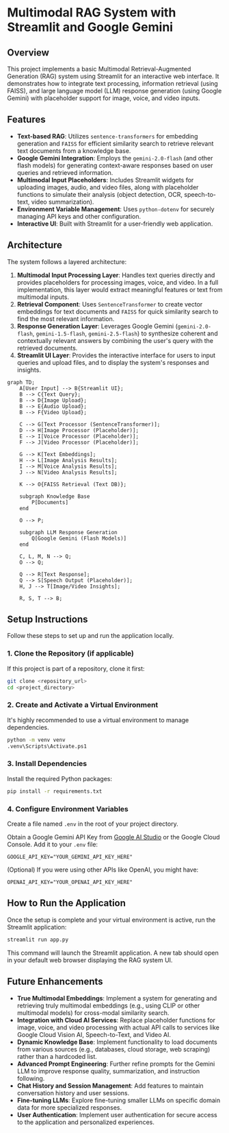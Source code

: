 # Multimodal RAG System with Streamlit and Google Gemini

## Overview

This project implements a basic Multimodal Retrieval-Augmented Generation (RAG) system using Streamlit for an interactive web interface. It demonstrates how to integrate text processing, information retrieval (using FAISS), and large language model (LLM) response generation (using Google Gemini) with placeholder support for image, voice, and video inputs.

## Features

*   **Text-based RAG**: Utilizes `sentence-transformers` for embedding generation and `FAISS` for efficient similarity search to retrieve relevant text documents from a knowledge base.
*   **Google Gemini Integration**: Employs the `gemini-2.0-flash` (and other flash models) for generating context-aware responses based on user queries and retrieved information.
*   **Multimodal Input Placeholders**: Includes Streamlit widgets for uploading images, audio, and video files, along with placeholder functions to simulate their analysis (object detection, OCR, speech-to-text, video summarization).
*   **Environment Variable Management**: Uses `python-dotenv` for securely managing API keys and other configuration.
*   **Interactive UI**: Built with Streamlit for a user-friendly web application.

## Architecture

The system follows a layered architecture:

1.  **Multimodal Input Processing Layer**: Handles text queries directly and provides placeholders for processing images, voice, and video. In a full implementation, this layer would extract meaningful features or text from multimodal inputs.
2.  **Retrieval Component**: Uses `SentenceTransformer` to create vector embeddings for text documents and `FAISS` for quick similarity search to find the most relevant information.
3.  **Response Generation Layer**: Leverages Google Gemini (`gemini-2.0-flash`, `gemini-1.5-flash`, `gemini-2.5-flash`) to synthesize coherent and contextually relevant answers by combining the user's query with the retrieved documents.
4.  **Streamlit UI Layer**: Provides the interactive interface for users to input queries and upload files, and to display the system's responses and insights.

```mermaid
graph TD;
    A[User Input] --> B{Streamlit UI};
    B --> C{Text Query};
    B --> D{Image Upload};
    B --> E{Audio Upload};
    B --> F{Video Upload};

    C --> G[Text Processor (SentenceTransformer)];
    D --> H[Image Processor (Placeholder)];
    E --> I[Voice Processor (Placeholder)];
    F --> J[Video Processor (Placeholder)];

    G --> K[Text Embeddings];
    H --> L[Image Analysis Results];
    I --> M[Voice Analysis Results];
    J --> N[Video Analysis Results];

    K --> O{FAISS Retrieval (Text DB)};

    subgraph Knowledge Base
        P[Documents]
    end

    O --> P;

    subgraph LLM Response Generation
        Q[Google Gemini (Flash Models)]
    end

    C, L, M, N --> Q;
    O --> Q;

    Q --> R[Text Response];
    Q --> S[Speech Output (Placeholder)];
    H, J --> T[Image/Video Insights];

    R, S, T --> B;
```

## Setup Instructions

Follow these steps to set up and run the application locally.

### 1. Clone the Repository (if applicable)

If this project is part of a repository, clone it first:

```bash
git clone <repository_url>
cd <project_directory>
```

### 2. Create and Activate a Virtual Environment

It's highly recommended to use a virtual environment to manage dependencies.

```bash
python -m venv venv
.venv\Scripts\Activate.ps1
```

### 3. Install Dependencies

Install the required Python packages:

```bash
pip install -r requirements.txt
```

### 4. Configure Environment Variables

Create a file named `.env` in the root of your project directory.

Obtain a Google Gemini API Key from [Google AI Studio](https://aistudio.google.com/) or the Google Cloud Console. Add it to your `.env` file:

```dotenv
GOOGLE_API_KEY="YOUR_GEMINI_API_KEY_HERE"
```

(Optional) If you were using other APIs like OpenAI, you might have:

```dotenv
OPENAI_API_KEY="YOUR_OPENAI_API_KEY_HERE"
```

## How to Run the Application

Once the setup is complete and your virtual environment is active, run the Streamlit application:

```bash
streamlit run app.py
```

This command will launch the Streamlit application. A new tab should open in your default web browser displaying the RAG system UI.

## Future Enhancements

*   **True Multimodal Embeddings**: Implement a system for generating and retrieving truly multimodal embeddings (e.g., using CLIP or other multimodal models) for cross-modal similarity search.
*   **Integration with Cloud AI Services**: Replace placeholder functions for image, voice, and video processing with actual API calls to services like Google Cloud Vision AI, Speech-to-Text, and Video AI.
*   **Dynamic Knowledge Base**: Implement functionality to load documents from various sources (e.g., databases, cloud storage, web scraping) rather than a hardcoded list.
*   **Advanced Prompt Engineering**: Further refine prompts for the Gemini LLM to improve response quality, summarization, and instruction following.
*   **Chat History and Session Management**: Add features to maintain conversation history and user sessions.
*   **Fine-tuning LLMs**: Explore fine-tuning smaller LLMs on specific domain data for more specialized responses.
*   **User Authentication**: Implement user authentication for secure access to the application and personalized experiences.
